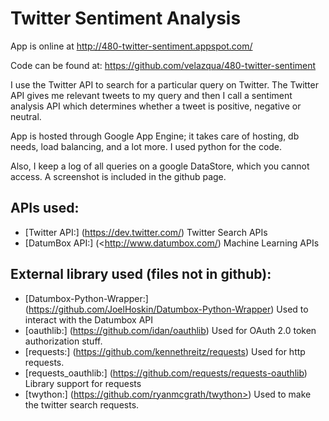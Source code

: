 Twitter Sentiment Analysis
==========================

App is online at http://480-twitter-sentiment.appspot.com/

Code can be found at: https://github.com/velazqua/480-twitter-sentiment

I use the Twitter API to search for a particular query on Twitter. The Twitter API gives me relevant tweets to my query and then I call a sentiment analysis API which determines whether a tweet is positive, negative or neutral. 

App is hosted through Google App Engine; it takes care of hosting, db needs, load balancing, and a lot more. I used python for the code.

Also, I keep a log of all queries on a google DataStore, which you cannot access. A screenshot is included in the github page.

APIs used:
----------
- [Twitter API:] (https://dev.twitter.com/) Twitter Search APIs
- [DatumBox API:] (<http://www.datumbox.com/) Machine Learning APIs


External library used (files not in github):
--------------------------------------------
- [Datumbox-Python-Wrapper:] (https://github.com/JoelHoskin/Datumbox-Python-Wrapper) Used to interact with the Datumbox API
- [oauthlib:] (https://github.com/idan/oauthlib) Used for OAuth 2.0 token authorization stuff.
- [requests:] (https://github.com/kennethreitz/requests) Used for http requests.
- [requests_oauthlib:] (https://github.com/requests/requests-oauthlib) Library support for requests
- [twython:] (https://github.com/ryanmcgrath/twython>) Used to make the twitter search requests.
